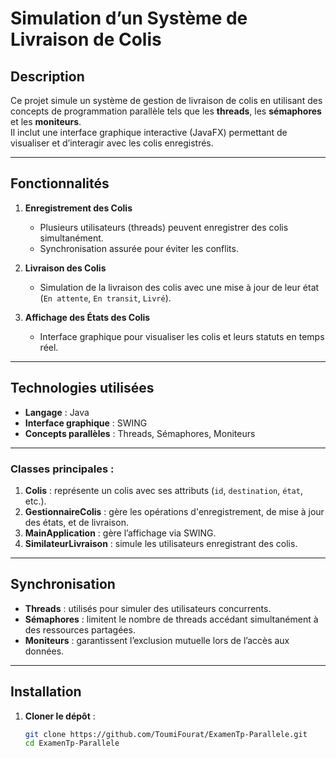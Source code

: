 # Simulation d’un Système de Livraison de Colis

## Description
Ce projet simule un système de gestion de livraison de colis en utilisant des concepts de programmation parallèle tels que les **threads**, les **sémaphores** et les **moniteurs**.  
Il inclut une interface graphique interactive (JavaFX) permettant de visualiser et d’interagir avec les colis enregistrés.

---

## Fonctionnalités
1. **Enregistrement des Colis**  
   - Plusieurs utilisateurs (threads) peuvent enregistrer des colis simultanément.  
   - Synchronisation assurée pour éviter les conflits.  

2. **Livraison des Colis**  
   - Simulation de la livraison des colis avec une mise à jour de leur état (`En attente`, `En transit`, `Livré`).  

3. **Affichage des États des Colis**  
   - Interface graphique pour visualiser les colis et leurs statuts en temps réel.  

---

## Technologies utilisées
- **Langage** : Java  
- **Interface graphique** : SWING  
- **Concepts parallèles** : Threads, Sémaphores, Moniteurs  

---


### Classes principales :
1. **Colis** : représente un colis avec ses attributs (`id`, `destination`, `état`, etc.).  
2. **GestionnaireColis** : gère les opérations d'enregistrement, de mise à jour des états, et de livraison.  
3. **MainApplication** : gère l’affichage via SWING.  
4. **SimilateurLivraison** : simule les utilisateurs enregistrant des colis.  
  

---

## Synchronisation
- **Threads** : utilisés pour simuler des utilisateurs concurrents.  
- **Sémaphores** : limitent le nombre de threads accédant simultanément à des ressources partagées.  
- **Moniteurs** : garantissent l’exclusion mutuelle lors de l’accès aux données.  

---

## Installation
1. **Cloner le dépôt** :
   ```bash
   git clone https://github.com/ToumiFourat/ExamenTp-Parallele.git
   cd ExamenTp-Parallele
